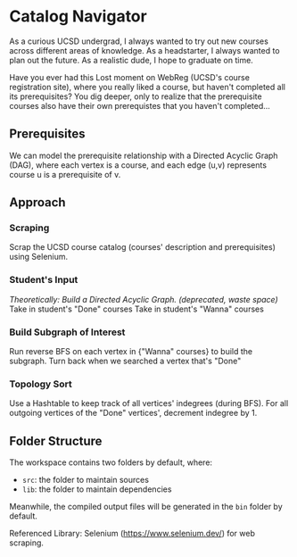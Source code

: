 # Catalog Navigator

As a curious UCSD undergrad, I always wanted to try out new courses across 
different areas of knowledge. 
As a headstarter, I always wanted to plan out the future.
As a realistic dude, I hope to graduate on time. 

Have you ever had this Lost moment on WebReg (UCSD's course registration site),
where you really liked a course, but haven't completed all its prerequisites?
You dig deeper, only to realize that the prerequisite courses also have their
own prerequistes that you haven't completed...

## Prerequisites
We can model the prerequisite relationship with a Directed Acyclic Graph (DAG),
where each vertex is a course, and each edge (u,v) represents course u is a prerequisite of v.

## Approach
### Scraping
Scrap the UCSD course catalog (courses' description and prerequisites) using
Selenium. 
### Student's Input
*Theoretically: Build a Directed Acyclic Graph. (deprecated, waste space)*
Take in student's "Done" courses
Take in student's "Wanna" courses
### Build Subgraph of Interest
Run reverse BFS on each vertex in {"Wanna" courses} to build the subgraph. 
Turn back when we searched a vertex that's "Done"
### Topology Sort
Use a Hashtable to keep track of all vertices' indegrees (during BFS).
For all outgoing vertices of the "Done" vertices', decrement indegree by 1.


## Folder Structure

The workspace contains two folders by default, where:

- `src`: the folder to maintain sources
- `lib`: the folder to maintain dependencies

Meanwhile, the compiled output files will be generated in the `bin` folder by default.

Referenced Library: Selenium (https://www.selenium.dev/) for web scraping.